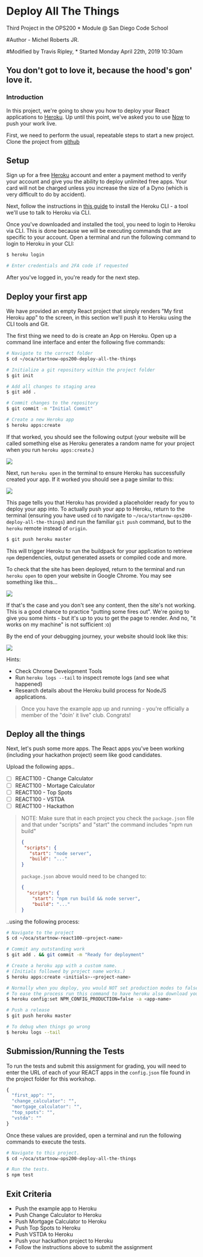 # Deploy All The Things
Third Project in the OPS200 * Module @ San Diego Code School

#Author - Michel Roberts JR.

#Modified by Travis Ripley, * Started Monday April 22th, 2019 10:30am
## You don't got to love it, because the hood's gon' love it. 


### Introduction

In this project, we're going to show you how to deploy your React applications to [Heroku](https://heroku.com). Up until this point, we've asked you to use [Now](https://now.sh) to push your work live.

First, we need to perform the usual, repeatable steps to start a new project. Clone the project from [github](https://github.com/SanDiegoCodeSchool/ops200-deploy-all-the-things)

## Setup

Sign up for a free [Heroku](https://heroku.com) account and enter a payment method to verify your account and give you the ability to deploy unlimited free apps. Your card will not be charged unless you  increase the size of a Dyno (which is very difficult to do by accident).

Next, follow the instructions in [this guide](https://devcenter.heroku.com/articles/heroku-cli) to install the Heroku CLI - a tool we'll use to talk to Heroku via CLI. 

Once you've downloaded and installed the tool, you need to login to Heroku via CLI. This is done because we will be executing commands that are specific to your account. Open a terminal and run the following command to login to Heroku in your CLI:

```bash
$ heroku login

# Enter credentials and 2FA code if requested
```

After you've logged in, you're ready for the next step.

## Deploy your first app

We have provided an empty React project that simply renders "My first Heroku app" to the screen, in this section we'll push it to Heroku using the CLI tools and Git.

The first thing we need to do is create an App on Heroku. Open up a command line interface and enter the following five commands:

```bash
# Navigate to the correct folder
$ cd ~/oca/startnow-ops200-deploy-all-the-things

# Initialize a git repository within the project folder
$ git init

# Add all changes to staging area
$ git add .

# Commit changes to the repository
$ git commit -m "Initial Commit"

# Create a new Heroku app
$ heroku apps:create
```

If that worked, you should see the following output (your website will be called something else as Heroku generates a random name for your project when you run `heroku apps:create`.)

![](https://i.imgur.com/aDvO5ot.png)

Next, run `heroku open` in the terminal to ensure Heroku has successfully created your app. If it worked you should see a page similar to this:

![](https://i.imgur.com/GMecfBk.png)

This page tells you that Heroku has provided a placeholder ready for you to deploy your app into. To actually push your app to Heroku,  return to the terminal (ensuring you have used `cd` to navigate to `~/oca/startnow-ops200-deploy-all-the-things`) and run the familiar `git push` command, but to the `heroku` remote instead of `origin`.

```bash
$ git push heroku master
```

This will trigger Heroku to run the buildpack for your application to retrieve `npm` dependencies, output generated assets or compiled code and more.

To check that the site has been deployed, return to the terminal and run `heroku open` to open your website in Google Chrome. You may see something like this...

![](https://i.imgur.com/Rcc00nH.png)

If that's the case and you don't see any content, then the site's not working. This is a good chance to practice "putting some fires out". We're going to give you some hints - but it's up to you to get the page to render. And no, "it works on my machine" is not sufficient :o)

By the end of your debugging journey, your website should look like this:

![](https://i.imgur.com/AvwQQ1D.png)

Hints:

- Check Chrome Development Tools
- Run `heroku logs --tail` to inspect remote logs (and see what happened)
- Research details about the Heroku build process for NodeJS applications.

> Once you have the example app up and running - you're officially a member of the "doin' it live" club. Congrats!

## Deploy all the things

Next, let's push some more apps. The React apps you've been working (including your hackathon project) seem like good candidates.

Upload the following apps..

- [ ] REACT100 - Change Calculator
- [ ] REACT100 - Mortage Calculator
- [ ] REACT100 - Top Spots
- [ ] REACT100 - VSTDA
- [ ] REACT100 - Hackathon

> NOTE: Make sure that in each project you check the `package.json` file and
> that under "scripts" and "start" the command includes "npm run build"
> ```json
> {
>  "scripts": {
>    "start": "node server",
>    "build": "..."
> }
> ```
> `package.json` above would need to be changed to:
> ```json
> {
>   "scripts": {
>     "start": "npm run build && node server",
>     "build": "..."
> }
> ```

..using the following process:

```bash
# Navigate to the project
$ cd ~/oca/startnow-react100-<project-name>

# Commit any outstanding work
$ git add . && git commit -m "Ready for deployment"

# Create a heroku app with a custom name.
# (Initials followed by project name works.)
$ heroku apps:create <initials>-<project-name>

# Normally when you deploy, you would NOT set production modes to false
# To ease the process run this command to have heroku also download your devDependencies
$ heroku config:set NPM_CONFIG_PRODUCTION=false -a <app-name>

# Push a release
$ git push heroku master

# To debug when things go wrong
$ heroku logs --tail
```

## Submission/Running the Tests

To run the tests and submit this assignment for grading, you will need to enter the URL of each of your REACT apps in the `config.json` file found in the project folder for this workshop.

```js
{
  "first_app": "",
  "change_calculator": "",
  "mortgage_calculator": "",
  "top_spots": "",
  "vstda": ""
}
```

Once these values are provided, open a terminal and run the following commands to execute the tests.

```bash
# Navigate to this project.
$ cd ~/oca/startnow-ops200-deploy-all-the-things

# Run the tests.
$ npm test
```

## Exit Criteria
- Push the example app to Heroku
- Push Change Calculator to Heroku
- Push Mortgage Calculator to Heroku
- Push Top Spots to Heroku
- Push VSTDA to Heroku
- Push your hackathon project to Heroku
- Follow the instructions above to submit the assignment

##